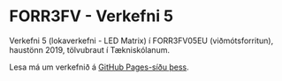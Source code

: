 # FORR3FV - Verkefni 5

Verkefni 5 (lokaverkefni - LED Matrix) í FORR3FV05EU (viðmótsforritun), haustönn 2019, tölvubraut í Tækniskólanum.

Lesa má um verkefnið á [GitHub Pages-síðu þess](https://github.io/vf-verkefni-5).
